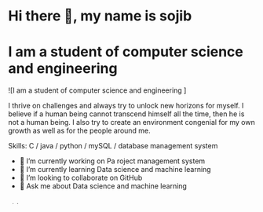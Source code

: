 # Hi there 👋, my name is sojib
# I am a student of computer science and engineering 
![I am a student of computer science and engineering ]

I thrive on challenges and always try to unlock new horizons  for  myself. I believe if a human being cannot transcend himself all the time, then he is not a human being. I also try to create an environment congenial for my own growth as well as for the people around me.


Skills: C / java / python / mySQL / database management system

- 🔭 I’m currently working on Pa roject management system 
- 🌱 I’m currently learning Data science and machine learning 
- 👯 I’m looking to collaborate on GitHub 
- 💬 Ask me about Data science and machine learning  


[<img src='https://cdn.jsdelivr.net/npm/simple-icons@3.0.1/icons/github.svg' alt='github' height='4'>](https://github.com/https://github.com/SOJIB1032/SOJIB1032/blob/main/README.md)  [<img src='https://cdn.jsdelivr.net/npm/simple-icons@3.0.1/icons/linkedin.svg' alt='linkedin' height='4'>](https://www.linkedin.com/in/https://www.linkedin.com/in/md-sojib-hasan-813734266//)  [<img src='https://cdn.jsdelivr.net/npm/simple-icons@3.0.1/icons/facebook.svg' alt='facebook' height='4'>](https://www.facebook.com/https://www.facebook.com/md.sojib.hasan.32)  




